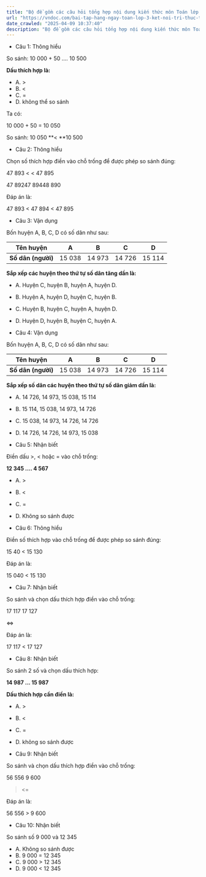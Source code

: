 ```yaml
---
title: "Bộ đề gồm các câu hỏi tổng hợp nội dung kiến thức môn Toán lớp 3 đã học ở Tuần 26 trong chương trình Toán lớp 3 Tập 2 Kết nối tri thức, giúp các em ôn tập và luyện giải các dạng bài tập Toán lớp 3. Mời các em cùng luyện tập."
url: "https://vndoc.com/bai-tap-hang-ngay-toan-lop-3-ket-noi-tri-thuc-tuan-26-thu-5-338746"
date_crawled: "2025-04-09 10:37:40"
description: "Bộ đề gồm các câu hỏi tổng hợp nội dung kiến thức môn Toán lớp 3 đã học ở Tuần 26 trong chương trình Toán lớp 3 Tập 2 Kết nối tri thức, giúp các em ôn tập và luyện giải các dạng bài tập Toán lớp 3. Mời các em cùng luyện tập."
---
```


* Câu 1:  Thông hiểu

So sánh: 10 000 + 50 .... 10 500

**Dấu thích hợp là:**

  * A. >
  * B. <
  * C. = 
  * D. không thể so sánh 



Ta có:

10 000 + 50 = 10 050

So sánh: 10 050 **< **10 500

* Câu 2:  Thông hiểu

Chọn số thích hợp điền vào chỗ trống để được phép so sánh đúng:

47 893 < < 47 895

47 89247 89448 890

Đáp án là:

47 893 < 47 894 < 47 895

* Câu 3:  Vận dụng

Bốn huyện A, B, C, D có số dân như sau:

**Tên huyện**|  A| B| C| D  
---|---|---|---|---  
**Số dân (người)**|  15 038| 14 973| 14 726| 15 114  
  
**Sắp xếp các huyện theo thứ tự số dân tăng dần là:**

  * A. Huyện C, huyện B, huyện A, huyện D. 
  * B. Huyện A, huyện D, huyện C, huyện B. 
  * C. Huyện B, huyện C, huyện A, huyện D. 
  * D. Huyện D, huyện B, huyện C, huyện A. 



* Câu 4:  Vận dụng

Bốn huyện A, B, C, D có số dân như sau:

**Tên huyện**|  A| B| C| D  
---|---|---|---|---  
**Số dân (người)**|  15 038| 14 973| 14 726| 15 114  
  
**Sắp xếp số dân các huyện theo thứ tự số dân giảm dần là:**

  * A. 14 726, 14 973, 15 038, 15 114 
  * B. 15 114, 15 038, 14 973, 14 726 
  * C. 15 038, 14 973, 14 726, 14 726 
  * D. 14 726, 14 726, 14 973, 15 038 



* Câu 5:  Nhận biết

Điền dấu >, < hoặc = vào chỗ trống:

**12 345 .... 4 567**

  * A. >
  * B. <
  * C. = 
  * D. Không so sánh được 



* Câu 6:  Thông hiểu

Điền số thích hợp vào chỗ trống để được phép so sánh đúng:

15 40 < 15 130

Đáp án là:

15 040 < 15 130

* Câu 7:  Nhận biết

So sánh và chọn dấu thích hợp điền vào chỗ trống:

17 117  17 127

<=>

Đáp án là:

17 117 < 17 127

* Câu 8:  Nhận biết

So sánh 2 số và chọn dấu thích hợp:

**14 987 ... 15 987**

**Dấu thích hợp cần điền là:**

  * A. >
  * B. <
  * C. = 
  * D. không so sánh được 



* Câu 9:  Nhận biết

So sánh và chọn dấu thích hợp điền vào chỗ trống:

56 556  9 600

><=

Đáp án là:

56 556 > 9 600

* Câu 10:  Nhận biết

So sánh số 9 000 và 12 345

  * A. Không so sánh được 
  * B. 9 000 = 12 345 
  * C. 9 000 > 12 345 
  * D. 9 000 < 12 345 


